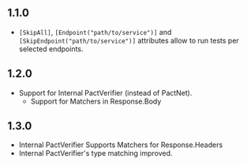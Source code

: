 


1.1.0
-----

* ```[SkipAll]```, ```[Endpoint("path/to/service")]``` and ```[SkipEndpoint("path/to/service")]``` attributes allow to 
 run tests per selected endpoints.


1.2.0
-----

* Support for Internal PactVerifier (instead of PactNet).
    *   Support for Matchers in Response.Body
    
    
1.3.0
-----

* Internal PactVerifier Supports Matchers for Response.Headers
* Internal PactVerifier's type matching improved.

    